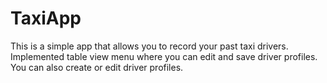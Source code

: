 # TaxiApp

This is a simple app that allows you to record your past taxi drivers. Implemented table view menu where you can edit and save driver profiles. You can also create or edit driver profiles.